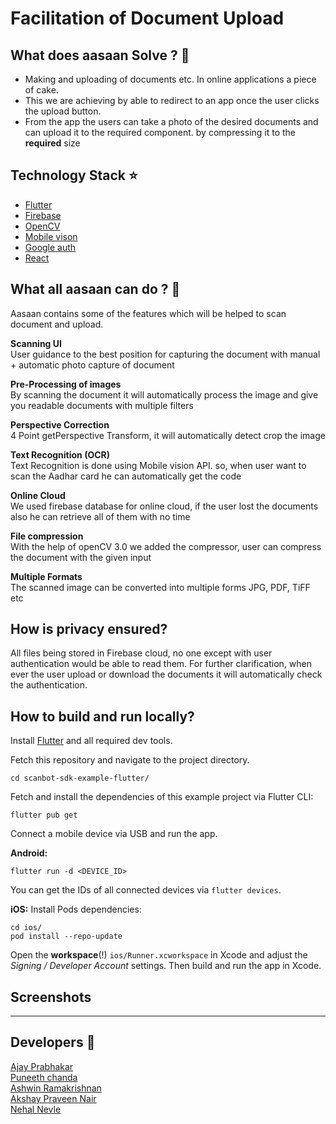 # Facilitation of Document Upload

## What does aasaan Solve ? :eyes:

* Making and uploading of documents etc. In online applications a piece of cake.
* This we are achieving by able to redirect to an app once the user clicks the upload button.
* From the app the users can take a photo of the desired documents and can upload it to the required component. by compressing it to the **required** size

## Technology Stack :star:

* [Flutter](https://flutter.dev/)
* [Firebase](https://firebase.google.com/)
* [OpenCV](https://opencv.org/)
* [Mobile vison](https://developers.google.com/vision)
* [Google auth](https://developers.google.com/identity/protocols/oauth2)
* [React](https://reactjs.org/)


## What all aasaan can do ? :thought_balloon:

Aasaan contains some of the features which will be helped to scan document and upload.

**Scanning UI** \
User guidance to the best position for capturing the document with manual + automatic photo capture of document

**Pre-Processing of images** \
By scanning the document it will automatically process the image and give you readable documents with multiple filters

**Perspective Correction** \
4 Point getPerspective Transform, it will automatically detect crop the image

**Text Recognition (OCR)** \
Text Recognition is done using Mobile vision API. so, when user want to scan the Aadhar card he can automatically get the code
 
**Online Cloud** \
We used firebase database for online cloud, if the user lost the documents also he can retrieve all of them with no time

**File compression** \
With the help of openCV 3.0 we added the compressor, user can compress the document with the given input 

**Multiple Formats** \
The scanned image can be converted into multiple forms JPG, PDF, TiFF etc

## How is privacy ensured? 
All files being stored in Firebase cloud, no one except with user authentication would be able to read them. 
For further clarification, when ever the user upload or download the documents it will automatically check the authentication.

## How to build and run locally?
Install [Flutter](https://flutter.dev) and all required dev tools.

Fetch this repository and navigate to the project directory.

```
cd scanbot-sdk-example-flutter/
```
Fetch and install the dependencies of this example project via Flutter CLI:

```
flutter pub get
```
Connect a mobile device via USB and run the app.

**Android:** 
```
flutter run -d <DEVICE_ID>
```
You can get the IDs of all connected devices via `flutter devices`.

**iOS:** 
Install Pods dependencies:
```
cd ios/
pod install --repo-update
```

Open the **workspace**(!) `ios/Runner.xcworkspace` in Xcode and adjust the *Signing / Developer Account* settings. 
Then build and run the app in Xcode.

## Screenshots
___
## Developers :information_desk_person:

[Ajay Prabhakar](https://github.com/chromicle) \
[Puneeth chanda](https://github.com/puneeth2001) \
[Ashwin Ramakrishnan](https://github.com/ashwinkey04) \
[Akshay Praveen Nair](https://github.com/iammarco11) \
[Nehal Nevle](https://github.com/Blackcipher101)


